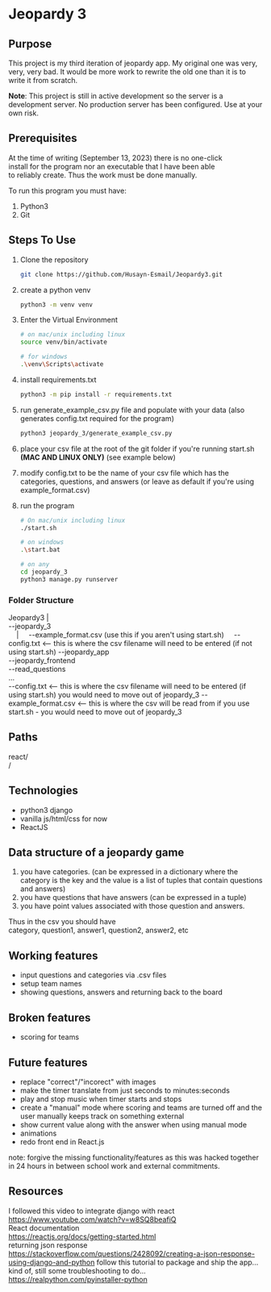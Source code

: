 # Jeopardy 3

## Purpose

This project is my third iteration of jeopardy app. My original one was
very, very, very bad. It would be more work to rewrite the old one than
it is to write it from scratch.

**Note**: This project is still in active development so the server is a development server.
No production server has been configured. Use at your own risk.

## Prerequisites

At the time of writing (September 13, 2023) there is no one-click  
install for the program nor an executable that I have been able  
to reliably create. Thus the work must be done manually.

To run this program you must have:

1. Python3
2. Git

## Steps To Use

1. Clone the repository

   ```bash
   git clone https://github.com/Husayn-Esmail/Jeopardy3.git
   ```

2. create a python venv

   ```bash
   python3 -m venv venv
   ```

3. Enter the Virtual Environment

   ```bash
   # on mac/unix including linux
   source venv/bin/activate

   # for windows
   .\venv\Scripts\activate
   ```

4. install requirements.txt

   ```bash
   python3 -m pip install -r requirements.txt
   ```

5. run generate_example_csv.py file and populate with your data (also generates config.txt required for the program)

   ```bash
   python3 jeopardy_3/generate_example_csv.py
   ```

6. place your csv file at the root of the git folder if you're running start.sh **(MAC AND LINUX ONLY)** (see example below)
7. modify config.txt to be the name of your csv file which has the categories, questions, and answers (or leave as default if you're using example_format.csv)
8. run the program

   ```bash
   # On mac/unix including linux
   ./start.sh

   # on windows
   .\start.bat

   # on any
   cd jeopardy_3
   python3 manage.py runserver
   ```

### Folder Structure

Jeopardy3
|  
--jeopardy_3  
&nbsp;&nbsp;&nbsp;&nbsp;|
&nbsp;&nbsp;&nbsp;&nbsp;--example_format.csv (use this if you aren't using start.sh)
&nbsp;&nbsp;&nbsp;&nbsp;--config.txt <-- this is where the csv filename will need to be entered (if not using start.sh)
--jeopardy_app  
--jeopardy_frontend  
--read_questions  
...  
--config.txt <-- this is where the csv filename will need to be entered (if using start.sh) you would need to move out of jeopardy_3
--example_format.csv <-- this is where the csv will be read from if you use start.sh - you would need to move out of jeopardy_3

## Paths

react/  
/

## Technologies

- python3 django
- vanilla js/html/css for now
- ReactJS

## Data structure of a jeopardy game

1. you have categories. (can be expressed in a dictionary where the category is the key and the value is a list of tuples that contain questions and answers)
2. you have questions that have answers (can be expressed in a tuple)
3. you have point values associated with those question and answers.

Thus in the csv you should have  
category, question1, answer1, question2, answer2, etc

## Working features

- input questions and categories via .csv files
- setup team names
- showing questions, answers and returning back to the board

## Broken features

- scoring for teams

## Future features

- replace "correct"/"incorect" with images
- make the timer translate from just seconds to minutes:seconds
- play and stop music when timer starts and stops
- create a "manual" mode where scoring and teams are turned off and the user manually keeps track on something external
- show current value along with the answer when using manual mode
- animations
- redo front end in React.js

note: forgive the missing functionality/features as this was hacked together  
in 24 hours in between school work and external commitments.

## Resources

I followed this video to integrate django with react  
<https://www.youtube.com/watch?v=w8SQ8beafiQ>  
React documentation  
<https://reactjs.org/docs/getting-started.html>  
returning json response  
<https://stackoverflow.com/questions/2428092/creating-a-json-response-using-django-and-python>
follow this tutorial to package and ship the app... kind of, still some troubleshooting to do...  
<https://realpython.com/pyinstaller-python>
